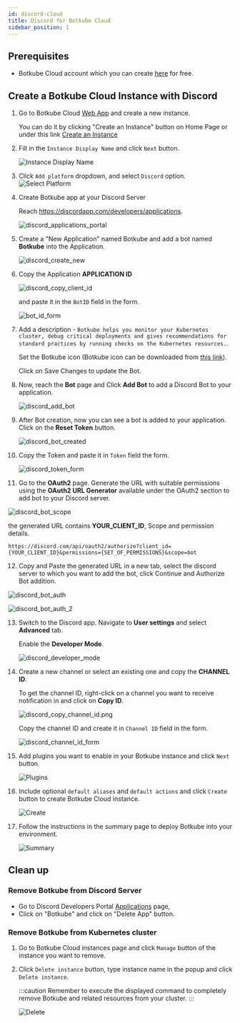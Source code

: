 ```yaml
---
id: discord-cloud
title: Discord for Botkube Cloud
sidebar_position: 1
---
```


## Prerequisites

- Botkube Cloud account which you can create [here](https://app.botkube.io) for free.

## Create a Botkube Cloud Instance with Discord

1. Go to Botkube Cloud [Web App](https://app.botkube.io/) and create a new instance.

   You can do it by clicking "Create an Instance" button on Home Page or under this link [Create an Instance](https://app.botkube.io/instances/add)

2. Fill in the `Instance Display Name` and click `Next` button.

   ![Instance Display Name](assets/discord_instance_display_name.png "Instance display name")

3. Click `Add platform` dropdown, and select `Discord` option.
   ![Select Platform](assets/discord_platform_select.png "Select platform")

4. Create Botkube app at your Discord Server
    
    Reach https://discordapp.com/developers/applications.

    ![discord_applications_portal](assets/discord_applications_portal.png)

5. Create a "New Application" named Botkube and add a bot named **Botkube** into the Application.

   ![discord_create_new](assets/discord_create_new.png)

6. Copy the Application **APPLICATION ID**

   ![discord_copy_client_id](assets/discord_copy_application_id.png)

   and paste it in the `BotID` field in the form.

   ![bot_id_form](assets/discord_bot_id_form.png)

7. Add a description - `Botkube helps you monitor your Kubernetes cluster, debug critical deployments and gives recommendations for standard practices by running checks on the Kubernetes resources.`.

   Set the Botkube icon (Botkube icon can be downloaded from [this link](https://github.com/kubeshop/botkube/blob/main/branding/logos/botkube-color-192x192.png)).

   Click on Save Changes to update the Bot.

8. Now, reach the **Bot** page and Click **Add Bot** to add a Discord Bot to your application.

   ![discord_add_bot](assets/discord_add_bot.png)

9. After Bot creation, now you can see a bot is added to your application. Click on the **Reset Token** button.

   ![discord_bot_created](assets/discord_bot_created.png)

10. Copy the Token and paste it in `Token` field the form.

    ![discord_token_form](assets/discord_token_form.png)

11. Go to the **OAuth2** page. Generate the URL with suitable permissions using the **OAuth2 URL Generator** available under the OAuth2 section to add bot to your Discord server.

   ![discord_bot_scope](assets/discord_bot_scope.png)

   the generated URL contains **YOUR_CLIENT_ID**, Scope and permission details.

   ```
   https://discord.com/api/oauth2/authorize?client_id={YOUR_CLIENT_ID}&permissions={SET_OF_PERMISSIONS}&scope=bot
   ```

12. Copy and Paste the generated URL in a new tab, select the discord server to which you want to add the bot, click Continue and Authorize Bot addition.

   ![discord_bot_auth](assets/discord_bot_auth.png)

   ![discord_bot_auth_2](assets/discord_bot_auth_2.png)

13. Switch to the Discord app. Navigate to **User settings** and select **Advanced** tab.

    Enable the **Developer Mode**.

    ![discord_developer_mode](assets/discord_developer_mode.png)

14. Create a new channel or select an existing one and copy the **CHANNEL ID**.

    To get the channel ID, right-click on a channel you want to receive notification in and click on **Copy ID**.

    ![discord_copy_channel_id.png](assets/discord_copy_channel_id.png)

    Copy the channel ID and create it in `Channel ID` field in the form.

    ![discord_channel_id_form](assets/discord_channel_id_form.png)

15. Add plugins you want to enable in your Botkube instance and click `Next` button.

    ![Plugins](assets/discord_add_plugins.png "Plugins")

16. Include optional `default aliases` and `default actions` and click `Create` button to create Botkube Cloud instance.

    ![Create](assets/discord_create.png "Create")

17. Follow the instructions in the summary page to deploy Botkube into your environment.

    ![Summary](assets/discord_summary.png "Summary")

## Clean up

### Remove Botkube from Discord Server

- Go to Discord Developers Portal [Applications](https://discord.com/developers/applications) page,
- Click on "Botkube" and click on "Delete App" button.

### Remove Botkube from Kubernetes cluster

1. Go to Botkube Cloud instances page and click `Manage` button of the instance you want to remove.

2. Click `Delete instance` button, type instance name in the popup and click `Delete instance`.

   :::caution
   Remember to execute the displayed command to completely remove Botkube and related resources from your cluster.
   :::

   ![Delete](assets/discord_instance_delete.png "Delete")
